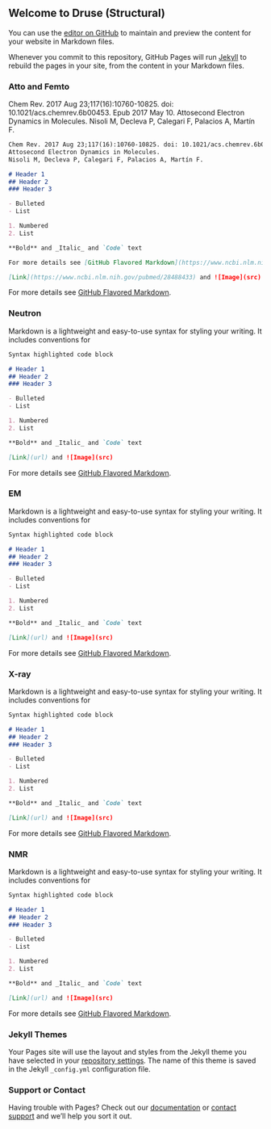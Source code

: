 ## Welcome to Druse (Structural)

You can use the [editor on GitHub](https://github.com/DruseStructural/drusestructural.github.io/edit/master/index.md) to maintain and preview the content for your website in Markdown files.

Whenever you commit to this repository, GitHub Pages will run [Jekyll](https://jekyllrb.com/) to rebuild the pages in your site, from the content in your Markdown files.

### Atto and Femto

Chem Rev. 2017 Aug 23;117(16):10760-10825. doi: 10.1021/acs.chemrev.6b00453. Epub 2017 May 10. 
Attosecond Electron Dynamics in Molecules. 
Nisoli M, Decleva P, Calegari F, Palacios A, Martín F.



```markdown
Chem Rev. 2017 Aug 23;117(16):10760-10825. doi: 10.1021/acs.chemrev.6b00453. Epub 2017 May 10. 
Attosecond Electron Dynamics in Molecules. 
Nisoli M, Decleva P, Calegari F, Palacios A, Martín F.

# Header 1
## Header 2
### Header 3

- Bulleted
- List

1. Numbered
2. List

**Bold** and _Italic_ and `Code` text

For more details see [GitHub Flavored Markdown](https://www.ncbi.nlm.nih.gov/pubmed/28488433).

[Link](https://www.ncbi.nlm.nih.gov/pubmed/28488433) and ![Image](src)
```

For more details see [GitHub Flavored Markdown](https://www.ncbi.nlm.nih.gov/pubmed/28488433).

### Neutron

Markdown is a lightweight and easy-to-use syntax for styling your writing. It includes conventions for

```markdown
Syntax highlighted code block

# Header 1
## Header 2
### Header 3

- Bulleted
- List

1. Numbered
2. List

**Bold** and _Italic_ and `Code` text

[Link](url) and ![Image](src)
```

For more details see [GitHub Flavored Markdown](https://guides.github.com/features/mastering-markdown/).

### EM

Markdown is a lightweight and easy-to-use syntax for styling your writing. It includes conventions for

```markdown
Syntax highlighted code block

# Header 1
## Header 2
### Header 3

- Bulleted
- List

1. Numbered
2. List

**Bold** and _Italic_ and `Code` text

[Link](url) and ![Image](src)
```

For more details see [GitHub Flavored Markdown](https://guides.github.com/features/mastering-markdown/).

### X-ray

Markdown is a lightweight and easy-to-use syntax for styling your writing. It includes conventions for

```markdown
Syntax highlighted code block

# Header 1
## Header 2
### Header 3

- Bulleted
- List

1. Numbered
2. List

**Bold** and _Italic_ and `Code` text

[Link](url) and ![Image](src)
```

For more details see [GitHub Flavored Markdown](https://guides.github.com/features/mastering-markdown/).

### NMR

Markdown is a lightweight and easy-to-use syntax for styling your writing. It includes conventions for

```markdown
Syntax highlighted code block

# Header 1
## Header 2
### Header 3

- Bulleted
- List

1. Numbered
2. List

**Bold** and _Italic_ and `Code` text

[Link](url) and ![Image](src)
```

For more details see [GitHub Flavored Markdown](https://guides.github.com/features/mastering-markdown/).


### Jekyll Themes

Your Pages site will use the layout and styles from the Jekyll theme you have selected in your [repository settings](https://github.com/DruseStructural/drusestructural.github.io/settings). The name of this theme is saved in the Jekyll `_config.yml` configuration file.

### Support or Contact

Having trouble with Pages? Check out our [documentation](https://help.github.com/categories/github-pages-basics/) or [contact support](https://github.com/contact) and we’ll help you sort it out.
